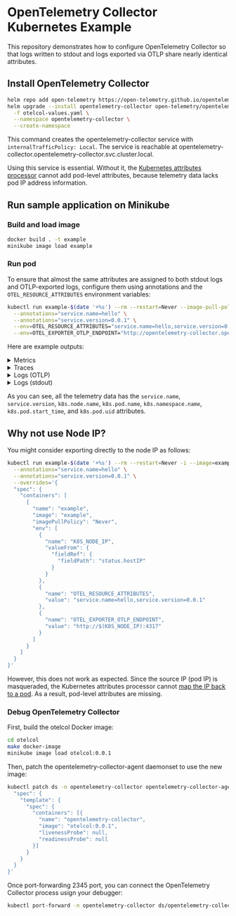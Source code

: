 # OpenTelemetry Collector Kubernetes Example

This repository demonstrates how to configure OpenTelemetry Collector so that logs written to stdout and logs exported via OTLP share nearly identical attributes.

## Install OpenTelemetry Collector

```sh
helm repo add open-telemetry https://open-telemetry.github.io/opentelemetry-helm-charts
helm upgrade --install opentelemetry-collector open-telemetry/opentelemetry-collector \
  -f otelcol-values.yaml \
  --namespace opentelemetry-collector \
  --create-namespace
```

This command creates the opentelemetry-collector service with `internalTrafficPolicy: Local`.
The service is reachable at opentelemetry-collector.opentelemetry-collector.svc.cluster.local.

Using this service is essential. Without it, the [Kubernetes attributes processor](https://github.com/open-telemetry/opentelemetry-collector-contrib/tree/main/processor/k8sattributesprocessor) cannot add pod-level attributes, because telemetry data lacks pod IP address information.


## Run sample application on Minikube

### Build and load image

```sh
docker build . -t example
minikube image load example
```

### Run pod

To ensure that almost the same attributes are assigned to both stdout logs and OTLP-exported logs, configure them using annotations and the `OTEL_RESOURCE_ATTRIBUTES` environment variables:

```sh
kubectl run example-$(date '+%s') --rm --restart=Never --image-pull-policy=Never -i --image=example \
  --annotations="service.name=hello" \
  --annotations="service.version=0.0.1" \
  --env=OTEL_RESOURCE_ATTRIBUTES="service.name=hello,service.version=0.0.1" \
  --env=OTEL_EXPORTER_OTLP_ENDPOINT="http://opentelemetry-collector.opentelemetry-collector.svc.cluster.local:4317"
```

Here are example outputs:

<details>
<summary>Metrics</summary>

```
2025-09-18T16:17:08.889Z        info    Metrics {"resource": {"service.instance.id": "3b8d81d0-711f-45b9-9f18-07a7c6689b66", "service.name": "otelcol-k8s", "service.version": "0.135.0"}, "otelcol.component.id": "debug", "otelcol.component.kind": "exporter", "otelcol.signal": "metrics", "resource metrics": 1, "metrics": 1, "data points": 1}
2025-09-18T16:17:08.889Z        info    ResourceMetrics #0
Resource SchemaURL: https://opentelemetry.io/schemas/1.37.0
Resource attributes:
     -> service.name: Str(hello)
     -> service.version: Str(0.0.1)
     -> telemetry.sdk.language: Str(go)
     -> telemetry.sdk.name: Str(opentelemetry)
     -> telemetry.sdk.version: Str(1.38.0)
     -> k8s.pod.ip: Str(10.244.0.28)
     -> k8s.node.name: Str(minikube)
     -> k8s.pod.name: Str(example-1758212225)
     -> k8s.namespace.name: Str(default)
     -> k8s.pod.start_time: Str(2025-09-18T16:17:07Z)
     -> k8s.pod.uid: Str(37bedbd3-d248-4bf0-9247-ba7f8c40e804)
ScopeMetrics #0
ScopeMetrics SchemaURL:
InstrumentationScope github.com/abicky/opentelemetry-collector-k8s-example
Metric #0
Descriptor:
     -> Name: hello.invocations
     -> Description: The number of invocations
     -> Unit: {invocation}
     -> DataType: Sum
     -> IsMonotonic: true
     -> AggregationTemporality: Cumulative
NumberDataPoints #0
Data point attributes:
     -> key1: Str(value1)
StartTimestamp: 2025-09-18 16:17:08.737929702 +0000 UTC
Timestamp: 2025-09-18 16:17:08.743136869 +0000 UTC
Value: 1
Exemplars:
Exemplar #0
     -> Trace ID: 49d2561d98d3baea5a8ba0686d004462
     -> Span ID: 2379e44179158668
     -> Timestamp: 2025-09-18 16:17:08.738150244 +0000 UTC
     -> Value: 1
        {"resource": {"service.instance.id": "3b8d81d0-711f-45b9-9f18-07a7c6689b66", "service.name": "otelcol-k8s", "service.version": "0.135.0"}, "otelcol.component.id": "debug", "otelcol.component.kind": "exporter", "otelcol.signal": "metrics"}
```

</details>

<details>
<summary>Traces</summary>

```
2025-09-18T16:17:08.889Z        info    Traces  {"resource": {"service.instance.id": "3b8d81d0-711f-45b9-9f18-07a7c6689b66", "service.name": "otelcol-k8s", "service.version": "0.135.0"}, "otelcol.component.id": "debug", "otelcol.component.kind": "exporter", "otelcol.signal": "traces", "resource spans": 1, "spans": 1}
2025-09-18T16:17:08.889Z        info    ResourceSpans #0
Resource SchemaURL: https://opentelemetry.io/schemas/1.37.0
Resource attributes:
     -> service.name: Str(hello)
     -> service.version: Str(0.0.1)
     -> telemetry.sdk.language: Str(go)
     -> telemetry.sdk.name: Str(opentelemetry)
     -> telemetry.sdk.version: Str(1.38.0)
     -> k8s.pod.ip: Str(10.244.0.28)
     -> k8s.node.name: Str(minikube)
     -> k8s.pod.name: Str(example-1758212225)
     -> k8s.namespace.name: Str(default)
     -> k8s.pod.start_time: Str(2025-09-18T16:17:07Z)
     -> k8s.pod.uid: Str(37bedbd3-d248-4bf0-9247-ba7f8c40e804)
ScopeSpans #0
ScopeSpans SchemaURL:
InstrumentationScope github.com/abicky/opentelemetry-collector-k8s-example
Span #0
    Trace ID       : 49d2561d98d3baea5a8ba0686d004462
    Parent ID      :
    ID             : 2379e44179158668
    Name           : run
    Kind           : Internal
    Start time     : 2025-09-18 16:17:08.738126036 +0000 UTC
    End time       : 2025-09-18 16:17:08.738239411 +0000 UTC
    Status code    : Unset
    Status message :
Attributes:
     -> key1: Str(value1)
        {"resource": {"service.instance.id": "3b8d81d0-711f-45b9-9f18-07a7c6689b66", "service.name": "otelcol-k8s", "service.version": "0.135.0"}, "otelcol.component.id": "debug", "otelcol.component.kind": "exporter", "otelcol.signal": "traces"}
```

</details>

<details>
<summary>Logs (OTLP)</summary>

```
2025-09-18T16:17:08.889Z        info    Logs    {"resource": {"service.instance.id": "3b8d81d0-711f-45b9-9f18-07a7c6689b66", "service.name": "otelcol-k8s", "service.version": "0.135.0"}, "otelcol.component.id": "debug", "otelcol.component.kind": "exporter", "otelcol.signal": "logs", "resource logs": 1, "log records": 1}
2025-09-18T16:17:08.890Z        info    ResourceLog #0
Resource SchemaURL: https://opentelemetry.io/schemas/1.37.0
Resource attributes:
     -> service.name: Str(hello)
     -> service.version: Str(0.0.1)
     -> telemetry.sdk.language: Str(go)
     -> telemetry.sdk.name: Str(opentelemetry)
     -> telemetry.sdk.version: Str(1.38.0)
     -> k8s.pod.ip: Str(10.244.0.28)
     -> k8s.node.name: Str(minikube)
     -> k8s.pod.name: Str(example-1758212225)
     -> k8s.namespace.name: Str(default)
     -> k8s.pod.start_time: Str(2025-09-18T16:17:07Z)
     -> k8s.pod.uid: Str(37bedbd3-d248-4bf0-9247-ba7f8c40e804)
ScopeLogs #0
ScopeLogs SchemaURL:
InstrumentationScope github.com/abicky/opentelemetry-collector-k8s-example
LogRecord #0
ObservedTimestamp: 2025-09-18 16:17:08.738208661 +0000 UTC
Timestamp: 2025-09-18 16:17:08.738192036 +0000 UTC
SeverityText: INFO
SeverityNumber: Info(9)
Body: Str(Hello World!)
Attributes:
     -> key1: Str(value1)
Trace ID: 49d2561d98d3baea5a8ba0686d004462
Span ID: 2379e44179158668
Flags: 1
        {"resource": {"service.instance.id": "3b8d81d0-711f-45b9-9f18-07a7c6689b66", "service.name": "otelcol-k8s", "service.version": "0.135.0"}, "otelcol.component.id": "debug", "otelcol.component.kind": "exporter", "otelcol.signal": "logs"}
```

</details>

<details>
<summary>Logs (stdout)</summary>

```
2025-09-18T16:17:09.091Z        info    Logs    {"resource": {"service.instance.id": "3b8d81d0-711f-45b9-9f18-07a7c6689b66", "service.name": "otelcol-k8s", "service.version": "0.135.0"}, "otelcol.component.id": "debug", "otelcol.component.kind": "exporter", "otelcol.signal": "logs", "resource logs": 3, "log records": 38}
2025-09-18T16:17:09.091Z        info    ResourceLog #0
Resource SchemaURL:
Resource attributes:
     -> k8s.container.restart_count: Str(0)
     -> k8s.pod.uid: Str(37bedbd3-d248-4bf0-9247-ba7f8c40e804)
     -> k8s.container.name: Str(example-1758212225)
     -> k8s.namespace.name: Str(default)
     -> k8s.pod.name: Str(example-1758212225)
     -> k8s.pod.start_time: Str(2025-09-18T16:17:07Z)
     -> k8s.node.name: Str(minikube)
     -> service.name: Str(hello)
     -> service.version: Str(0.0.1)
ScopeLogs #0
ScopeLogs SchemaURL:
InstrumentationScope
LogRecord #0
ObservedTimestamp: 2025-09-18 16:17:08.865213244 +0000 UTC
Timestamp: 2025-09-18 16:17:08.738902036 +0000 UTC
SeverityText:
SeverityNumber: Unspecified(0)
Body: Str([INFO] Hello World!]
)
Attributes:
     -> log.iostream: Str(stdout)
     -> log.file.path: Str(/var/log/pods/default_example-1758212225_37bedbd3-d248-4bf0-9247-ba7f8c40e804/example-1758212225/0.log)
Trace ID:
Span ID:
Flags: 0
```

</details>

As you can see, all the telemetry data has the `service.name`, `service.version`, `k8s.node.name`, `k8s.pod.name`, `k8s.namespace.name`, `k8s.pod.start_time`, and `k8s.pod.uid` attributes.

## Why not use Node IP?

You might consider exporting directly to the node IP as follows:


```sh
kubectl run example-$(date '+%s') --rm --restart=Never -i --image=example \
  --annotations="service.name=hello" \
  --annotations="service.version=0.0.1" \
  --overrides='{
  "spec": {
    "containers": [
      {
        "name": "example",
        "image": "example",
        "imagePullPolicy": "Never",
        "env": [
          {
            "name": "K8S_NODE_IP",
            "valueFrom": {
              "fieldRef": {
                "fieldPath": "status.hostIP"
              }
            }
          },
          {
            "name": "OTEL_RESOURCE_ATTRIBUTES",
            "value": "service.name=hello,service.version=0.0.1"
          },
          {
            "name": "OTEL_EXPORTER_OTLP_ENDPOINT",
            "value": "http://$(K8S_NODE_IP):4317"
          }
        ]
      }
    ]
  }
}'
```

However, this does not work as expected. Since the source IP (pod IP) is masqueraded, the Kubernetes attributes processor cannot [map the IP back to a pod](https://github.com/open-telemetry/opentelemetry-collector-contrib/blob/v0.135.0/processor/k8sattributesprocessor/processor.go#L158). As a result, pod-level attributes are missing.


### Debug OpenTelemetry Collector

First, build the otelcol Docker image:

```sh
cd otelcol
make docker-image
minikube image load otelcol:0.0.1
```

Then, patch the opentelemetry-collector-agent daemonset to use the new image:

```sh
kubectl patch ds -n opentelemetry-collector opentelemetry-collector-agent -p '{
  "spec": {
    "template": {
      "spec": {
        "containers": [{
          "name": "opentelemetry-collector",
          "image": "otelcol:0.0.1",
          "livenessProbe": null,
          "readinessProbe": null
        }]
      }
    }
  }
}'
```

Once port-forwarding 2345 port, you can connect the OpenTelemetry Collector process usign your debugger:

```sh
kubectl port-forward -n opentelemetry-collector ds/opentelemetry-collector-agent 2345:2345
```
